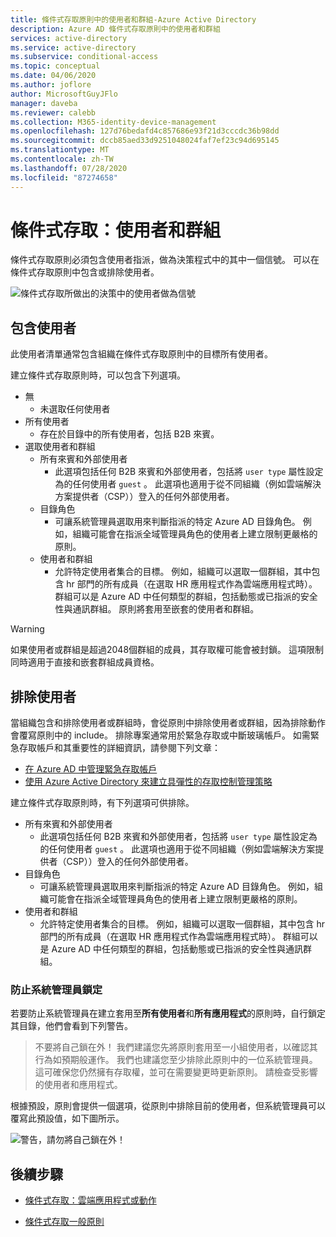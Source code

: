 ```yaml
---
title: 條件式存取原則中的使用者和群組-Azure Active Directory
description: Azure AD 條件式存取原則中的使用者和群組
services: active-directory
ms.service: active-directory
ms.subservice: conditional-access
ms.topic: conceptual
ms.date: 04/06/2020
ms.author: joflore
author: MicrosoftGuyJFlo
manager: daveba
ms.reviewer: calebb
ms.collection: M365-identity-device-management
ms.openlocfilehash: 127d76bedafd4c857686e93f21d3cccdc36b98dd
ms.sourcegitcommit: dccb85aed33d9251048024faf7ef23c94d695145
ms.translationtype: MT
ms.contentlocale: zh-TW
ms.lasthandoff: 07/28/2020
ms.locfileid: "87274658"
---
```

# <a name="conditional-access-users-and-groups"></a>條件式存取：使用者和群組

條件式存取原則必須包含使用者指派，做為決策程式中的其中一個信號。 可以在條件式存取原則中包含或排除使用者。 

![條件式存取所做出的決策中的使用者做為信號](./media/concept-conditional-access-users-groups/conditional-access-users-and-groups.png)

## <a name="include-users"></a>包含使用者

此使用者清單通常包含組織在條件式存取原則中的目標所有使用者。 

建立條件式存取原則時，可以包含下列選項。

- 無
   - 未選取任何使用者
- 所有使用者
   - 存在於目錄中的所有使用者，包括 B2B 來賓。
- 選取使用者和群組
   - 所有來賓和外部使用者
      - 此選項包括任何 B2B 來賓和外部使用者，包括將 `user type` 屬性設定為的任何使用者 `guest` 。 此選項也適用于從不同組織（例如雲端解決方案提供者（CSP））登入的任何外部使用者。 
   - 目錄角色
      - 可讓系統管理員選取用來判斷指派的特定 Azure AD 目錄角色。 例如，組織可能會在指派全域管理員角色的使用者上建立限制更嚴格的原則。
   - 使用者和群組
      - 允許特定使用者集合的目標。 例如，組織可以選取一個群組，其中包含 hr 部門的所有成員（在選取 HR 應用程式作為雲端應用程式時）。 群組可以是 Azure AD 中任何類型的群組，包括動態或已指派的安全性與通訊群組。 原則將套用至嵌套的使用者和群組。

> [!WARNING]
> 如果使用者或群組是超過2048個群組的成員，其存取權可能會被封鎖。 這項限制同時適用于直接和嵌套群組成員資格。

## <a name="exclude-users"></a>排除使用者

當組織包含和排除使用者或群組時，會從原則中排除使用者或群組，因為排除動作會覆寫原則中的 include。 排除專案通常用於緊急存取或中斷玻璃帳戶。 如需緊急存取帳戶和其重要性的詳細資訊，請參閱下列文章： 

* [在 Azure AD 中管理緊急存取帳戶](../users-groups-roles/directory-emergency-access.md)
* [使用 Azure Active Directory 來建立具彈性的存取控制管理策略](../authentication/concept-resilient-controls.md)

建立條件式存取原則時，有下列選項可供排除。

- 所有來賓和外部使用者
   - 此選項包括任何 B2B 來賓和外部使用者，包括將 `user type` 屬性設定為的任何使用者 `guest` 。 此選項也適用于從不同組織（例如雲端解決方案提供者（CSP））登入的任何外部使用者。 
- 目錄角色
   - 可讓系統管理員選取用來判斷指派的特定 Azure AD 目錄角色。 例如，組織可能會在指派全域管理員角色的使用者上建立限制更嚴格的原則。
- 使用者和群組
   - 允許特定使用者集合的目標。 例如，組織可以選取一個群組，其中包含 hr 部門的所有成員（在選取 HR 應用程式作為雲端應用程式時）。 群組可以是 Azure AD 中任何類型的群組，包括動態或已指派的安全性與通訊群組。

### <a name="preventing-administrator-lockout"></a>防止系統管理員鎖定

若要防止系統管理員在建立套用至**所有使用者**和**所有應用程式**的原則時，自行鎖定其目錄，他們會看到下列警告。

> 不要將自己鎖在外！ 我們建議您先將原則套用至一小組使用者，以確認其行為如預期般運作。 我們也建議您至少排除此原則中的一位系統管理員。 這可確保您仍然擁有存取權，並可在需要變更時更新原則。 請檢查受影響的使用者和應用程式。

根據預設，原則會提供一個選項，從原則中排除目前的使用者，但系統管理員可以覆寫此預設值，如下圖所示。 

![警告，請勿將自己鎖在外！](./media/concept-conditional-access-users-groups/conditional-access-users-and-groups-lockout-warning.png)

## <a name="next-steps"></a>後續步驟

- [條件式存取：雲端應用程式或動作](concept-conditional-access-cloud-apps.md)

- [條件式存取一般原則](concept-conditional-access-policy-common.md)
